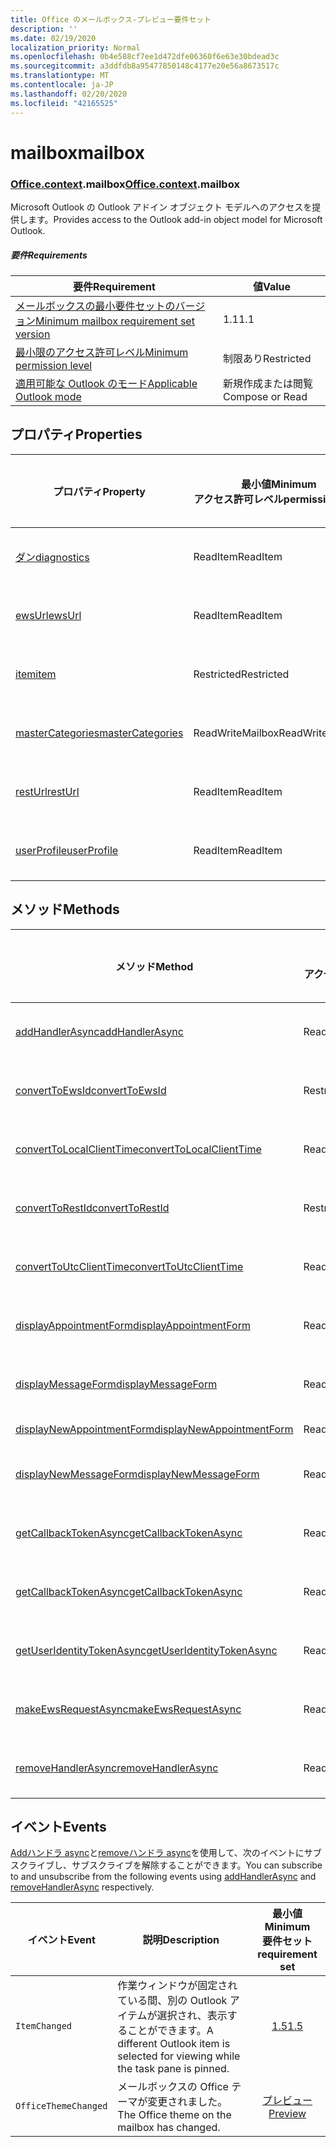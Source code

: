 ```yaml
---
title: Office のメールボックス-プレビュー要件セット
description: ''
ms.date: 02/19/2020
localization_priority: Normal
ms.openlocfilehash: 0b4e588cf7ee1d472dfe06360f6e63e30bdead3c
ms.sourcegitcommit: a3ddfdb8a95477850148c4177e20e56a8673517c
ms.translationtype: MT
ms.contentlocale: ja-JP
ms.lasthandoff: 02/20/2020
ms.locfileid: "42165525"
---
```

# <a name="mailbox"></a><span data-ttu-id="42dae-102">mailbox</span><span class="sxs-lookup"><span data-stu-id="42dae-102">mailbox</span></span>

### <a name="officecontextmailbox"></a><span data-ttu-id="42dae-103">[Office](office.md)[.context](office.context.md).mailbox</span><span class="sxs-lookup"><span data-stu-id="42dae-103">[Office](office.md)[.context](office.context.md).mailbox</span></span>

<span data-ttu-id="42dae-104">Microsoft Outlook の Outlook アドイン オブジェクト モデルへのアクセスを提供します。</span><span class="sxs-lookup"><span data-stu-id="42dae-104">Provides access to the Outlook add-in object model for Microsoft Outlook.</span></span>

##### <a name="requirements"></a><span data-ttu-id="42dae-105">要件</span><span class="sxs-lookup"><span data-stu-id="42dae-105">Requirements</span></span>

|<span data-ttu-id="42dae-106">要件</span><span class="sxs-lookup"><span data-stu-id="42dae-106">Requirement</span></span>| <span data-ttu-id="42dae-107">値</span><span class="sxs-lookup"><span data-stu-id="42dae-107">Value</span></span>|
|---|---|
|[<span data-ttu-id="42dae-108">メールボックスの最小要件セットのバージョン</span><span class="sxs-lookup"><span data-stu-id="42dae-108">Minimum mailbox requirement set version</span></span>](../../requirement-sets/outlook-api-requirement-sets.md)| <span data-ttu-id="42dae-109">1.1</span><span class="sxs-lookup"><span data-stu-id="42dae-109">1.1</span></span>|
|[<span data-ttu-id="42dae-110">最小限のアクセス許可レベル</span><span class="sxs-lookup"><span data-stu-id="42dae-110">Minimum permission level</span></span>](../../../outlook/understanding-outlook-add-in-permissions.md)| <span data-ttu-id="42dae-111">制限あり</span><span class="sxs-lookup"><span data-stu-id="42dae-111">Restricted</span></span>|
|[<span data-ttu-id="42dae-112">適用可能な Outlook のモード</span><span class="sxs-lookup"><span data-stu-id="42dae-112">Applicable Outlook mode</span></span>](../../../outlook/outlook-add-ins-overview.md#extension-points)| <span data-ttu-id="42dae-113">新規作成または閲覧</span><span class="sxs-lookup"><span data-stu-id="42dae-113">Compose or Read</span></span>|

## <a name="properties"></a><span data-ttu-id="42dae-114">プロパティ</span><span class="sxs-lookup"><span data-stu-id="42dae-114">Properties</span></span>

| <span data-ttu-id="42dae-115">プロパティ</span><span class="sxs-lookup"><span data-stu-id="42dae-115">Property</span></span> | <span data-ttu-id="42dae-116">最小値</span><span class="sxs-lookup"><span data-stu-id="42dae-116">Minimum</span></span><br><span data-ttu-id="42dae-117">アクセス許可レベル</span><span class="sxs-lookup"><span data-stu-id="42dae-117">permission level</span></span> | <span data-ttu-id="42dae-118">モード</span><span class="sxs-lookup"><span data-stu-id="42dae-118">Modes</span></span> | <span data-ttu-id="42dae-119">戻り値の種類</span><span class="sxs-lookup"><span data-stu-id="42dae-119">Return type</span></span> | <span data-ttu-id="42dae-120">最小値</span><span class="sxs-lookup"><span data-stu-id="42dae-120">Minimum</span></span><br><span data-ttu-id="42dae-121">要件セット</span><span class="sxs-lookup"><span data-stu-id="42dae-121">requirement set</span></span> |
|---|---|---|---|:---:|
| [<span data-ttu-id="42dae-122">ダン</span><span class="sxs-lookup"><span data-stu-id="42dae-122">diagnostics</span></span>](/javascript/api/outlook/office.mailbox?view=outlook-js-preview#diagnostics) | <span data-ttu-id="42dae-123">ReadItem</span><span class="sxs-lookup"><span data-stu-id="42dae-123">ReadItem</span></span> | <span data-ttu-id="42dae-124">作成</span><span class="sxs-lookup"><span data-stu-id="42dae-124">Compose</span></span><br><span data-ttu-id="42dae-125">読み取り</span><span class="sxs-lookup"><span data-stu-id="42dae-125">Read</span></span> | [<span data-ttu-id="42dae-126">Diagnostics</span><span class="sxs-lookup"><span data-stu-id="42dae-126">Diagnostics</span></span>](/javascript/api/outlook/office.diagnostics?view=outlook-js-preview) | [<span data-ttu-id="42dae-127">1.1</span><span class="sxs-lookup"><span data-stu-id="42dae-127">1.1</span></span>](../requirement-set-1.1/outlook-requirement-set-1.1.md) |
| [<span data-ttu-id="42dae-128">ewsUrl</span><span class="sxs-lookup"><span data-stu-id="42dae-128">ewsUrl</span></span>](/javascript/api/outlook/office.mailbox?view=outlook-js-preview#ewsurl) | <span data-ttu-id="42dae-129">ReadItem</span><span class="sxs-lookup"><span data-stu-id="42dae-129">ReadItem</span></span> | <span data-ttu-id="42dae-130">作成</span><span class="sxs-lookup"><span data-stu-id="42dae-130">Compose</span></span><br><span data-ttu-id="42dae-131">読み取り</span><span class="sxs-lookup"><span data-stu-id="42dae-131">Read</span></span> | <span data-ttu-id="42dae-132">文字列</span><span class="sxs-lookup"><span data-stu-id="42dae-132">String</span></span> | [<span data-ttu-id="42dae-133">1.1</span><span class="sxs-lookup"><span data-stu-id="42dae-133">1.1</span></span>](../requirement-set-1.1/outlook-requirement-set-1.1.md) |
| [<span data-ttu-id="42dae-134">item</span><span class="sxs-lookup"><span data-stu-id="42dae-134">item</span></span>](office.context.mailbox.item.md) | <span data-ttu-id="42dae-135">Restricted</span><span class="sxs-lookup"><span data-stu-id="42dae-135">Restricted</span></span> | <span data-ttu-id="42dae-136">作成</span><span class="sxs-lookup"><span data-stu-id="42dae-136">Compose</span></span><br><span data-ttu-id="42dae-137">読み取り</span><span class="sxs-lookup"><span data-stu-id="42dae-137">Read</span></span> | [<span data-ttu-id="42dae-138">アイテム</span><span class="sxs-lookup"><span data-stu-id="42dae-138">Item</span></span>](/javascript/api/outlook/office.item?view=outlook-js-preview) | [<span data-ttu-id="42dae-139">1.1</span><span class="sxs-lookup"><span data-stu-id="42dae-139">1.1</span></span>](../requirement-set-1.1/outlook-requirement-set-1.1.md) |
| [<span data-ttu-id="42dae-140">masterCategories</span><span class="sxs-lookup"><span data-stu-id="42dae-140">masterCategories</span></span>](/javascript/api/outlook/office.mailbox?view=outlook-js-preview#mastercategories) | <span data-ttu-id="42dae-141">ReadWriteMailbox</span><span class="sxs-lookup"><span data-stu-id="42dae-141">ReadWriteMailbox</span></span> | <span data-ttu-id="42dae-142">作成</span><span class="sxs-lookup"><span data-stu-id="42dae-142">Compose</span></span><br><span data-ttu-id="42dae-143">読み取り</span><span class="sxs-lookup"><span data-stu-id="42dae-143">Read</span></span> | [<span data-ttu-id="42dae-144">MasterCategories</span><span class="sxs-lookup"><span data-stu-id="42dae-144">MasterCategories</span></span>](/javascript/api/outlook/office.mastercategories?view=outlook-js-preview) | [<span data-ttu-id="42dae-145">1.8</span><span class="sxs-lookup"><span data-stu-id="42dae-145">1.8</span></span>](../requirement-set-1.8/outlook-requirement-set-1.8.md) |
| [<span data-ttu-id="42dae-146">restUrl</span><span class="sxs-lookup"><span data-stu-id="42dae-146">restUrl</span></span>](/javascript/api/outlook/office.mailbox?view=outlook-js-preview#resturl) | <span data-ttu-id="42dae-147">ReadItem</span><span class="sxs-lookup"><span data-stu-id="42dae-147">ReadItem</span></span> | <span data-ttu-id="42dae-148">作成</span><span class="sxs-lookup"><span data-stu-id="42dae-148">Compose</span></span><br><span data-ttu-id="42dae-149">読み取り</span><span class="sxs-lookup"><span data-stu-id="42dae-149">Read</span></span> | <span data-ttu-id="42dae-150">文字列</span><span class="sxs-lookup"><span data-stu-id="42dae-150">String</span></span> | [<span data-ttu-id="42dae-151">1.5</span><span class="sxs-lookup"><span data-stu-id="42dae-151">1.5</span></span>](../requirement-set-1.5/outlook-requirement-set-1.5.md) |
| [<span data-ttu-id="42dae-152">userProfile</span><span class="sxs-lookup"><span data-stu-id="42dae-152">userProfile</span></span>](/javascript/api/outlook/office.mailbox?view=outlook-js-preview#userprofile) | <span data-ttu-id="42dae-153">ReadItem</span><span class="sxs-lookup"><span data-stu-id="42dae-153">ReadItem</span></span> | <span data-ttu-id="42dae-154">作成</span><span class="sxs-lookup"><span data-stu-id="42dae-154">Compose</span></span><br><span data-ttu-id="42dae-155">読み取り</span><span class="sxs-lookup"><span data-stu-id="42dae-155">Read</span></span> | [<span data-ttu-id="42dae-156">プロファイル</span><span class="sxs-lookup"><span data-stu-id="42dae-156">UserProfile</span></span>](/javascript/api/outlook/office.userprofile?view=outlook-js-preview) | [<span data-ttu-id="42dae-157">1.1</span><span class="sxs-lookup"><span data-stu-id="42dae-157">1.1</span></span>](../requirement-set-1.1/outlook-requirement-set-1.1.md) |

## <a name="methods"></a><span data-ttu-id="42dae-158">メソッド</span><span class="sxs-lookup"><span data-stu-id="42dae-158">Methods</span></span>

| <span data-ttu-id="42dae-159">メソッド</span><span class="sxs-lookup"><span data-stu-id="42dae-159">Method</span></span> | <span data-ttu-id="42dae-160">最小値</span><span class="sxs-lookup"><span data-stu-id="42dae-160">Minimum</span></span><br><span data-ttu-id="42dae-161">アクセス許可レベル</span><span class="sxs-lookup"><span data-stu-id="42dae-161">permission level</span></span> | <span data-ttu-id="42dae-162">モード</span><span class="sxs-lookup"><span data-stu-id="42dae-162">Modes</span></span> | <span data-ttu-id="42dae-163">最小値</span><span class="sxs-lookup"><span data-stu-id="42dae-163">Minimum</span></span><br><span data-ttu-id="42dae-164">要件セット</span><span class="sxs-lookup"><span data-stu-id="42dae-164">requirement set</span></span> |
|---|---|---|:---:|
| [<span data-ttu-id="42dae-165">addHandlerAsync</span><span class="sxs-lookup"><span data-stu-id="42dae-165">addHandlerAsync</span></span>](/javascript/api/outlook/office.mailbox?view=outlook-js-preview#addhandlerasync-eventtype--handler--options--callback-) | <span data-ttu-id="42dae-166">ReadItem</span><span class="sxs-lookup"><span data-stu-id="42dae-166">ReadItem</span></span> | <span data-ttu-id="42dae-167">作成</span><span class="sxs-lookup"><span data-stu-id="42dae-167">Compose</span></span><br><span data-ttu-id="42dae-168">読み取り</span><span class="sxs-lookup"><span data-stu-id="42dae-168">Read</span></span> | [<span data-ttu-id="42dae-169">1.5</span><span class="sxs-lookup"><span data-stu-id="42dae-169">1.5</span></span>](../requirement-set-1.5/outlook-requirement-set-1.5.md) |
| [<span data-ttu-id="42dae-170">convertToEwsId</span><span class="sxs-lookup"><span data-stu-id="42dae-170">convertToEwsId</span></span>](/javascript/api/outlook/office.mailbox?view=outlook-js-preview#converttoewsid-itemid--restversion-) | <span data-ttu-id="42dae-171">Restricted</span><span class="sxs-lookup"><span data-stu-id="42dae-171">Restricted</span></span> | <span data-ttu-id="42dae-172">作成</span><span class="sxs-lookup"><span data-stu-id="42dae-172">Compose</span></span><br><span data-ttu-id="42dae-173">読み取り</span><span class="sxs-lookup"><span data-stu-id="42dae-173">Read</span></span> | [<span data-ttu-id="42dae-174">1.3</span><span class="sxs-lookup"><span data-stu-id="42dae-174">1.3</span></span>](../requirement-set-1.3/outlook-requirement-set-1.3.md) |
| [<span data-ttu-id="42dae-175">convertToLocalClientTime</span><span class="sxs-lookup"><span data-stu-id="42dae-175">convertToLocalClientTime</span></span>](/javascript/api/outlook/office.mailbox?view=outlook-js-preview#converttolocalclienttime-timevalue-) | <span data-ttu-id="42dae-176">ReadItem</span><span class="sxs-lookup"><span data-stu-id="42dae-176">ReadItem</span></span> | <span data-ttu-id="42dae-177">作成</span><span class="sxs-lookup"><span data-stu-id="42dae-177">Compose</span></span><br><span data-ttu-id="42dae-178">読み取り</span><span class="sxs-lookup"><span data-stu-id="42dae-178">Read</span></span> | [<span data-ttu-id="42dae-179">1.1</span><span class="sxs-lookup"><span data-stu-id="42dae-179">1.1</span></span>](../requirement-set-1.1/outlook-requirement-set-1.1.md) |
| [<span data-ttu-id="42dae-180">convertToRestId</span><span class="sxs-lookup"><span data-stu-id="42dae-180">convertToRestId</span></span>](/javascript/api/outlook/office.mailbox?view=outlook-js-preview#converttorestid-itemid--restversion-) | <span data-ttu-id="42dae-181">Restricted</span><span class="sxs-lookup"><span data-stu-id="42dae-181">Restricted</span></span> | <span data-ttu-id="42dae-182">作成</span><span class="sxs-lookup"><span data-stu-id="42dae-182">Compose</span></span><br><span data-ttu-id="42dae-183">読み取り</span><span class="sxs-lookup"><span data-stu-id="42dae-183">Read</span></span> | [<span data-ttu-id="42dae-184">1.3</span><span class="sxs-lookup"><span data-stu-id="42dae-184">1.3</span></span>](../requirement-set-1.3/outlook-requirement-set-1.3.md) |
| [<span data-ttu-id="42dae-185">convertToUtcClientTime</span><span class="sxs-lookup"><span data-stu-id="42dae-185">convertToUtcClientTime</span></span>](/javascript/api/outlook/office.mailbox?view=outlook-js-preview#converttoutcclienttime-input-) | <span data-ttu-id="42dae-186">ReadItem</span><span class="sxs-lookup"><span data-stu-id="42dae-186">ReadItem</span></span> | <span data-ttu-id="42dae-187">作成</span><span class="sxs-lookup"><span data-stu-id="42dae-187">Compose</span></span><br><span data-ttu-id="42dae-188">読み取り</span><span class="sxs-lookup"><span data-stu-id="42dae-188">Read</span></span> | [<span data-ttu-id="42dae-189">1.1</span><span class="sxs-lookup"><span data-stu-id="42dae-189">1.1</span></span>](../requirement-set-1.1/outlook-requirement-set-1.1.md) |
| [<span data-ttu-id="42dae-190">displayAppointmentForm</span><span class="sxs-lookup"><span data-stu-id="42dae-190">displayAppointmentForm</span></span>](/javascript/api/outlook/office.mailbox?view=outlook-js-preview#displayappointmentform-itemid-) | <span data-ttu-id="42dae-191">ReadItem</span><span class="sxs-lookup"><span data-stu-id="42dae-191">ReadItem</span></span> | <span data-ttu-id="42dae-192">作成</span><span class="sxs-lookup"><span data-stu-id="42dae-192">Compose</span></span><br><span data-ttu-id="42dae-193">読み取り</span><span class="sxs-lookup"><span data-stu-id="42dae-193">Read</span></span> | [<span data-ttu-id="42dae-194">1.1</span><span class="sxs-lookup"><span data-stu-id="42dae-194">1.1</span></span>](../requirement-set-1.1/outlook-requirement-set-1.1.md) |
| [<span data-ttu-id="42dae-195">displayMessageForm</span><span class="sxs-lookup"><span data-stu-id="42dae-195">displayMessageForm</span></span>](/javascript/api/outlook/office.mailbox?view=outlook-js-preview#displaymessageform-itemid-) | <span data-ttu-id="42dae-196">ReadItem</span><span class="sxs-lookup"><span data-stu-id="42dae-196">ReadItem</span></span> | <span data-ttu-id="42dae-197">作成</span><span class="sxs-lookup"><span data-stu-id="42dae-197">Compose</span></span><br><span data-ttu-id="42dae-198">読み取り</span><span class="sxs-lookup"><span data-stu-id="42dae-198">Read</span></span> | [<span data-ttu-id="42dae-199">1.1</span><span class="sxs-lookup"><span data-stu-id="42dae-199">1.1</span></span>](../requirement-set-1.1/outlook-requirement-set-1.1.md) |
| [<span data-ttu-id="42dae-200">displayNewAppointmentForm</span><span class="sxs-lookup"><span data-stu-id="42dae-200">displayNewAppointmentForm</span></span>](/javascript/api/outlook/office.mailbox?view=outlook-js-preview#displaynewappointmentform-parameters-) | <span data-ttu-id="42dae-201">ReadItem</span><span class="sxs-lookup"><span data-stu-id="42dae-201">ReadItem</span></span> | <span data-ttu-id="42dae-202">読み取り</span><span class="sxs-lookup"><span data-stu-id="42dae-202">Read</span></span> | [<span data-ttu-id="42dae-203">1.1</span><span class="sxs-lookup"><span data-stu-id="42dae-203">1.1</span></span>](../requirement-set-1.1/outlook-requirement-set-1.1.md) |
| [<span data-ttu-id="42dae-204">displayNewMessageForm</span><span class="sxs-lookup"><span data-stu-id="42dae-204">displayNewMessageForm</span></span>](/javascript/api/outlook/office.mailbox?view=outlook-js-preview#displaynewmessageform-parameters-) | <span data-ttu-id="42dae-205">ReadItem</span><span class="sxs-lookup"><span data-stu-id="42dae-205">ReadItem</span></span> | <span data-ttu-id="42dae-206">作成</span><span class="sxs-lookup"><span data-stu-id="42dae-206">Compose</span></span><br><span data-ttu-id="42dae-207">読み取り</span><span class="sxs-lookup"><span data-stu-id="42dae-207">Read</span></span> | [<span data-ttu-id="42dae-208">1.6</span><span class="sxs-lookup"><span data-stu-id="42dae-208">1.6</span></span>](../requirement-set-1.6/outlook-requirement-set-1.6.md) |
| [<span data-ttu-id="42dae-209">getCallbackTokenAsync</span><span class="sxs-lookup"><span data-stu-id="42dae-209">getCallbackTokenAsync</span></span>](/javascript/api/outlook/office.mailbox?view=outlook-js-preview#getcallbacktokenasync-options--callback-) | <span data-ttu-id="42dae-210">ReadItem</span><span class="sxs-lookup"><span data-stu-id="42dae-210">ReadItem</span></span> | <span data-ttu-id="42dae-211">作成</span><span class="sxs-lookup"><span data-stu-id="42dae-211">Compose</span></span><br><span data-ttu-id="42dae-212">読み取り</span><span class="sxs-lookup"><span data-stu-id="42dae-212">Read</span></span> | [<span data-ttu-id="42dae-213">1.5</span><span class="sxs-lookup"><span data-stu-id="42dae-213">1.5</span></span>](../requirement-set-1.5/outlook-requirement-set-1.5.md) |
| [<span data-ttu-id="42dae-214">getCallbackTokenAsync</span><span class="sxs-lookup"><span data-stu-id="42dae-214">getCallbackTokenAsync</span></span>](/javascript/api/outlook/office.mailbox?view=outlook-js-preview#getcallbacktokenasync-callback--usercontext-) | <span data-ttu-id="42dae-215">ReadItem</span><span class="sxs-lookup"><span data-stu-id="42dae-215">ReadItem</span></span> | <span data-ttu-id="42dae-216">作成</span><span class="sxs-lookup"><span data-stu-id="42dae-216">Compose</span></span><br><span data-ttu-id="42dae-217">読み取り</span><span class="sxs-lookup"><span data-stu-id="42dae-217">Read</span></span> | [<span data-ttu-id="42dae-218">1.3</span><span class="sxs-lookup"><span data-stu-id="42dae-218">1.3</span></span>](../requirement-set-1.3/outlook-requirement-set-1.3.md)<br>[<span data-ttu-id="42dae-219">1.1</span><span class="sxs-lookup"><span data-stu-id="42dae-219">1.1</span></span>](../requirement-set-1.1/outlook-requirement-set-1.1.md) |
| [<span data-ttu-id="42dae-220">getUserIdentityTokenAsync</span><span class="sxs-lookup"><span data-stu-id="42dae-220">getUserIdentityTokenAsync</span></span>](/javascript/api/outlook/office.mailbox?view=outlook-js-preview#getuseridentitytokenasync-callback--usercontext-) | <span data-ttu-id="42dae-221">ReadItem</span><span class="sxs-lookup"><span data-stu-id="42dae-221">ReadItem</span></span> | <span data-ttu-id="42dae-222">作成</span><span class="sxs-lookup"><span data-stu-id="42dae-222">Compose</span></span><br><span data-ttu-id="42dae-223">読み取り</span><span class="sxs-lookup"><span data-stu-id="42dae-223">Read</span></span> | [<span data-ttu-id="42dae-224">1.1</span><span class="sxs-lookup"><span data-stu-id="42dae-224">1.1</span></span>](../requirement-set-1.1/outlook-requirement-set-1.1.md) |
| [<span data-ttu-id="42dae-225">makeEwsRequestAsync</span><span class="sxs-lookup"><span data-stu-id="42dae-225">makeEwsRequestAsync</span></span>](/javascript/api/outlook/office.mailbox?view=outlook-js-preview#makeewsrequestasync-data--callback--usercontext-) | <span data-ttu-id="42dae-226">ReadWriteMailbox</span><span class="sxs-lookup"><span data-stu-id="42dae-226">ReadWriteMailbox</span></span> | <span data-ttu-id="42dae-227">作成</span><span class="sxs-lookup"><span data-stu-id="42dae-227">Compose</span></span><br><span data-ttu-id="42dae-228">読み取り</span><span class="sxs-lookup"><span data-stu-id="42dae-228">Read</span></span> | [<span data-ttu-id="42dae-229">1.1</span><span class="sxs-lookup"><span data-stu-id="42dae-229">1.1</span></span>](../requirement-set-1.1/outlook-requirement-set-1.1.md) |
| [<span data-ttu-id="42dae-230">removeHandlerAsync</span><span class="sxs-lookup"><span data-stu-id="42dae-230">removeHandlerAsync</span></span>](/javascript/api/outlook/office.mailbox?view=outlook-js-preview#removehandlerasync-eventtype--options--callback-) | <span data-ttu-id="42dae-231">ReadItem</span><span class="sxs-lookup"><span data-stu-id="42dae-231">ReadItem</span></span> | <span data-ttu-id="42dae-232">作成</span><span class="sxs-lookup"><span data-stu-id="42dae-232">Compose</span></span><br><span data-ttu-id="42dae-233">読み取り</span><span class="sxs-lookup"><span data-stu-id="42dae-233">Read</span></span> | [<span data-ttu-id="42dae-234">1.5</span><span class="sxs-lookup"><span data-stu-id="42dae-234">1.5</span></span>](../requirement-set-1.5/outlook-requirement-set-1.5.md) |

## <a name="events"></a><span data-ttu-id="42dae-235">イベント</span><span class="sxs-lookup"><span data-stu-id="42dae-235">Events</span></span>

<span data-ttu-id="42dae-236">[Addハンドラ async](/javascript/api/outlook/office.mailbox?view=outlook-js-preview#addhandlerasync-eventtype--handler--options--callback-)と[removeハンドラ async](/javascript/api/outlook/office.mailbox?view=outlook-js-preview#removehandlerasync-eventtype--options--callback-)を使用して、次のイベントにサブスクライブし、サブスクライブを解除することができます。</span><span class="sxs-lookup"><span data-stu-id="42dae-236">You can subscribe to and unsubscribe from the following events using [addHandlerAsync](/javascript/api/outlook/office.mailbox?view=outlook-js-preview#addhandlerasync-eventtype--handler--options--callback-) and [removeHandlerAsync](/javascript/api/outlook/office.mailbox?view=outlook-js-preview#removehandlerasync-eventtype--options--callback-) respectively.</span></span>

| <span data-ttu-id="42dae-237">イベント</span><span class="sxs-lookup"><span data-stu-id="42dae-237">Event</span></span> | <span data-ttu-id="42dae-238">説明</span><span class="sxs-lookup"><span data-stu-id="42dae-238">Description</span></span> | <span data-ttu-id="42dae-239">最小値</span><span class="sxs-lookup"><span data-stu-id="42dae-239">Minimum</span></span><br><span data-ttu-id="42dae-240">要件セット</span><span class="sxs-lookup"><span data-stu-id="42dae-240">requirement set</span></span> |
|---|---|:---:|
|`ItemChanged`| <span data-ttu-id="42dae-241">作業ウィンドウが固定されている間、別の Outlook アイテムが選択され、表示することができます。</span><span class="sxs-lookup"><span data-stu-id="42dae-241">A different Outlook item is selected for viewing while the task pane is pinned.</span></span> | [<span data-ttu-id="42dae-242">1.5</span><span class="sxs-lookup"><span data-stu-id="42dae-242">1.5</span></span>](../requirement-set-1.5/outlook-requirement-set-1.5.md) |
|`OfficeThemeChanged`| <span data-ttu-id="42dae-243">メールボックスの Office テーマが変更されました。</span><span class="sxs-lookup"><span data-stu-id="42dae-243">The Office theme on the mailbox has changed.</span></span> | [<span data-ttu-id="42dae-244">プレビュー</span><span class="sxs-lookup"><span data-stu-id="42dae-244">Preview</span></span>](../preview-requirement-set/outlook-requirement-set-preview.md) |
